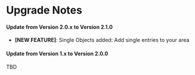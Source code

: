 # Upgrade Notes

#### Update from Version 2.0.x to Version 2.1.0
- **[NEW FEATURE]**: Single Objects added: Add single entries to your area

#### Update from Version 1.x to Version 2.0.0
TBD